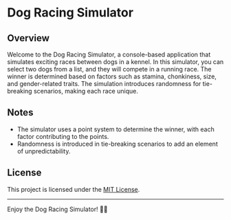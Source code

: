 # Dog Racing Simulator

## Overview

Welcome to the Dog Racing Simulator, a console-based application that simulates exciting races between dogs in a kennel. In this simulator, you can select two dogs from a list, and they will compete in a running race. The winner is determined based on factors such as stamina, chonkiness, size, and gender-related traits. The simulation introduces randomness for tie-breaking scenarios, making each race unique.

## Notes

- The simulator uses a point system to determine the winner, with each factor contributing to the points.
- Randomness is introduced in tie-breaking scenarios to add an element of unpredictability.

## License

This project is licensed under the [MIT License](LICENSE.md).

---

Enjoy the Dog Racing Simulator! 🐾🏁
